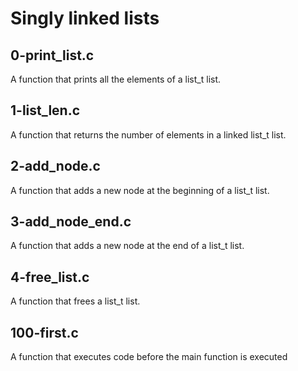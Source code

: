 # Singly linked lists
## 0-print_list.c 
A function that prints all the elements of a list_t list.
## 1-list_len.c
A function that returns the number of elements in a linked list_t list.
## 2-add_node.c
A function that adds a new node at the beginning of a list_t list.
## 3-add_node_end.c
A function that adds a new node at the end of a list_t list.
## 4-free_list.c
A function that frees a list_t list.
## 100-first.c
A function that executes code before the main function is executed
